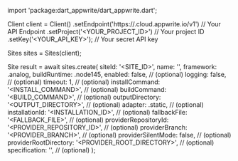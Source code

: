 import 'package:dart_appwrite/dart_appwrite.dart';

Client client = Client()
    .setEndpoint('https://<REGION>.cloud.appwrite.io/v1') // Your API Endpoint
    .setProject('<YOUR_PROJECT_ID>') // Your project ID
    .setKey('<YOUR_API_KEY>'); // Your secret API key

Sites sites = Sites(client);

Site result = await sites.create(
    siteId: '<SITE_ID>',
    name: '<NAME>',
    framework: .analog,
    buildRuntime: .node145,
    enabled: false, // (optional)
    logging: false, // (optional)
    timeout: 1, // (optional)
    installCommand: '<INSTALL_COMMAND>', // (optional)
    buildCommand: '<BUILD_COMMAND>', // (optional)
    outputDirectory: '<OUTPUT_DIRECTORY>', // (optional)
    adapter: .static, // (optional)
    installationId: '<INSTALLATION_ID>', // (optional)
    fallbackFile: '<FALLBACK_FILE>', // (optional)
    providerRepositoryId: '<PROVIDER_REPOSITORY_ID>', // (optional)
    providerBranch: '<PROVIDER_BRANCH>', // (optional)
    providerSilentMode: false, // (optional)
    providerRootDirectory: '<PROVIDER_ROOT_DIRECTORY>', // (optional)
    specification: '', // (optional)
);
